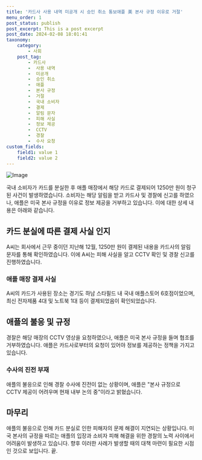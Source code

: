 ```yaml
---
title: '카드사 사용 내역 미공개 시 승인 취소 통보애플 美 본사 규정 이유로 거절'
menu_order: 1
post_status: publish
post_excerpt: This is a post excerpt
post_date: 2024-02-08 18:01:41
taxonomy:
    category:
        - 사회
    post_tag:
        - 카드사
        -  사용 내역
        -  미공개
        -  승인 취소
        -  애플
        -  본사 규정
        -  거절
        -  국내 소비자
        -  결제
        -  알림 문자
        -  피해 사실
        -  정보 제공
        -  CCTV
        -  경찰
        -  수사 요청
custom_fields:
    field1: value 1
    field2: value 2
---
```


![Image](https://imgnews.pstatic.net/image/018/2024/02/08/0005670716_001_20240208153201205.jpg?type=w647)

국내 소비자가 카드를 분실한 후 애플 매장에서 해당 카드로 결제되어 1250만 원이 청구된 사건이 발생하였습니다. 소비자는 해당 알림을 받고 카드사 및 경찰에 신고를 하였으나, 애플은 미국 본사 규정을 이유로 정보 제공을 거부하고 있습니다. 이에 대한 상세 내용은 아래와 같습니다.
## 카드 분실에 따른 결제 사실 인지
A씨는 회사에서 근무 중이던 지난해 12월, 1250만 원이 결제된 내용을 카드사의 알림 문자를 통해 확인하였습니다. 이에 A씨는 피해 사실을 알고 CCTV 확인 및 경찰 신고를 진행하였습니다.
### 애플 매장 결제 사실
A씨의 카드가 사용된 장소는 경기도 하남 스타필드 내 국내 애플스토어 6호점이었으며, 최신 전자제품 4대 및 노트북 1대 등이 결제되었음이 확인되었습니다.
## 애플의 불응 및 규정
경찰은 해당 매장의 CCTV 영상을 요청하였으나, 애플은 미국 본사 규정을 들며 협조를 거부하였습니다. 애플은 카드사로부터의 요청이 있어야 정보를 제공하는 정책을 가지고 있습니다.
### 수사의 진전 부재
애플의 불응으로 인해 경찰 수사에 진전이 없는 상황이며, 애플은 "본사 규정으로 CCTV 제공이 어려우며 현재 내부 논의 중"이라고 밝혔습니다.
## 마무리
애플의 불응으로 인해 카드 분실로 인한 피해자의 문제 해결이 지연되는 상황입니다. 미국 본사의 규정을 따르는 애플의 입장과 소비자 피해 해결을 위한 경찰의 노력 사이에서 어려움이 발생하고 있습니다. 향후 이러한 사례가 발생할 때의 대책 마련이 필요한 시점인 것으로 보입니다.
끝.
